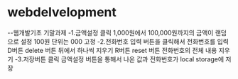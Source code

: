 # webdelvelopment

--웹개발기초 기말과제
-1.금액설정 클릭
  1,000원에서 100,000원까지의 금액이 랜덤으로 설정
  100원 단위는 000 고정
-2.전화번호 입력
  버튼을 클릭해서 전화번호를 입력
  D버튼 delete 버튼 뒤에서 하나씩 지우기
  R버튼 reset 버튼 전화번호의 전체 내용 지우기
-3.저장버튼 클릭
  금액설정 버튼을 통해서 나온 값과 전화번호가 local storage에 저장
